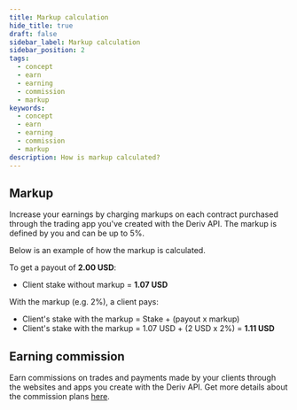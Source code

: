 ```yaml
---
title: Markup calculation
hide_title: true
draft: false
sidebar_label: Markup calculation
sidebar_position: 2
tags:
  - concept
  - earn
  - earning
  - commission
  - markup
keywords:
  - concept
  - earn
  - earning
  - commission
  - markup
description: How is markup calculated?
---
```


## Markup

Increase your earnings by charging markups on each contract purchased through the trading app you've created with the Deriv API. The markup is defined by you and can be up to 5%.

Below is an example of how the markup is calculated.

To get a payout of **2.00 USD**:

- Client stake without markup = **1.07 USD**

With the markup (e.g. 2%), a client pays:

- Client's stake with the markup = Stake + (payout x markup)
- Client's stake with the markup = 1.07 USD + (2 USD x 2%) = **1.11 USD**

## Earning commission

Earn commissions on trades and payments made by your clients through the websites and apps you create with the Deriv API. Get more details about the commission plans [here](https://www.deriv.com/partners/affiliate-ib).
